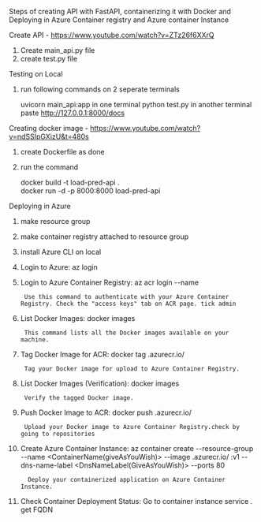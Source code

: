 Steps of creating API with FastAPI, containerizing it with Docker and Deploying in Azure Container registry and Azure container Instance

Create API  - https://www.youtube.com/watch?v=ZTz26f6XXrQ

1. Create main_api.py file
2. create test.py file

Testing on Local
1. run following commands on 2 seperate terminals

    uvicorn main_api:app in one terminal
    python test.py in another terminal
paste http://127.0.0.1:8000/docs

Creating docker image  -  https://www.youtube.com/watch?v=ndSSIpGXizU&t=480s

 1. create Dockerfile as done
 2. run the command

    docker build -t load-pred-api .      
    docker run -d -p 8000:8000 load-pred-api       

Deploying in Azure
 1. make resource group
 2. make container registry attached to resource group
 3. install Azure CLI on local
 4. Login to Azure:
        az login

5. Login to Azure Container Registry:
    az acr login --name <AzureContainerRegistryName>

        Use this command to authenticate with your Azure Container Registry. Check the "access keys" tab on ACR page. tick admin

6. List Docker Images:
    docker images

        This command lists all the Docker images available on your machine.

7. Tag Docker Image for ACR:
    docker tag <ImageName> <AzureContainerRegistryName>.azurecr.io/<ImageName>

        Tag your Docker image for upload to Azure Container Registry.

8. List Docker Images (Verification):
    docker images

        Verify the tagged Docker image.

9. Push Docker Image to ACR:
    docker push <AzureContainerRegistryName>.azurecr.io/<ImageName>

        Upload your Docker image to Azure Container Registry.check by going to repositories

10. Create Azure Container Instance:
    az container create --resource-group <ResourceGroupName> --name <ContainerName(giveAsYouWish)> --image <RegistryName>.azurecr.io/   <your-image-name>:v1 --dns-name-label <DnsNameLabel(GiveAsYouWish)> --ports 80

          Deploy your containerized application on Azure Container Instance.

11. Check Container Deployment Status:
        Go to container instance service . get FQDN 

